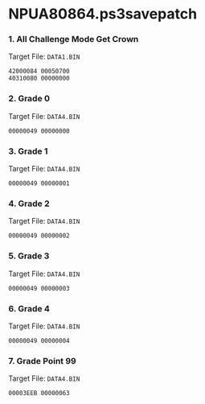 # NPUA80864.ps3savepatch

### 1. All Challenge Mode Get Crown

Target File: `DATA1.BIN`

```
42000084 00050700
40310080 00000000
```

### 2. Grade 0

Target File: `DATA4.BIN`

```
00000049 00000000
```

### 3. Grade 1

Target File: `DATA4.BIN`

```
00000049 00000001
```

### 4. Grade 2

Target File: `DATA4.BIN`

```
00000049 00000002
```

### 5. Grade 3

Target File: `DATA4.BIN`

```
00000049 00000003
```

### 6. Grade 4

Target File: `DATA4.BIN`

```
00000049 00000004
```

### 7. Grade Point 99

Target File: `DATA4.BIN`

```
00003EEB 00000063
```

